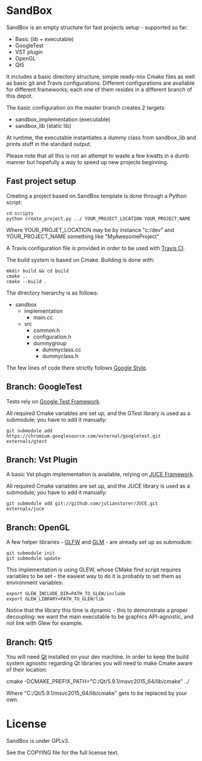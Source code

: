 SandBox
==================================

SandBox is an empty structure for fast projects setup - supported so far:
- Basic (lib + executable)
- GoogleTest
- VST plugin
- OpenGL
- Qt5

It includes a basic directory structure, simple ready-mix Cmake files as well as basic git and Travis configurations.
Different configurations are available for different frameworks; each one of them resides in a different branch of this depot.

The basic configuration on the master branch creates 2 targets:
- sandbox_implementation (executable)
- sandbox_lib (static lib)

At runtime, the executable instantiates a dummy class from sandbox_lib and prints stuff in the standard output.

Please note that all this is not an attempt to waste a few kwatts in a dumb manner but hopefully a way to speed up new projects beginning.

Fast project setup
------------------

Creating a project based on SandBox template is done through a Python script:

    cd scripts
    python create_project.py ../ YOUR_PROJECT_LOCATION YOUR_PROJECT_NAME

Where YOUR_PROJET_LOCATION may be by instance "c:/dev" and YOUR_PROJECT_NAME something like "MyAwesomeProject"

A Travis configuration file is provided in order to be used with [Travis CI](https://travis-ci.org/).

The build system is based on Cmake.
Building is done with:

    mkdir build && cd build
    cmake ..
    cmake --build .

The directory hierarchy is as follows:
- sandbox
  - implementation
    - main.cc
  - src
    - common.h
    - configuration.h
    - dummygroup
      - dummyclass.cc
      - dummyclass.h

The few lines of code there strictly follows [Google Style](http://google-styleguide.googlecode.com/svn/trunk/cppguide.xml).

Branch: GoogleTest
-----

Tests rely on [Google Test Framework](http://code.google.com/p/googletest/).

All required Cmake variables are set up, and the GTest library is used as a submodule; you have to add it manually:

    git submodule add https://chromium.googlesource.com/external/googletest.git externals/gtest

Branch: Vst Plugin
-----

A basic Vst plugin implementation is available, relying on [JUCE Framework](https://github.com/julianstorer/JUCE).

All required Cmake variables are set up, and the JUCE library is used as a submodule; you have to add it manually:

    git submodule add git://github.com/julianstorer/JUCE.git externals/juce

Branch: OpenGL
-----

A few helper libraries - [GLFW](http://www.glfw.org/) and [GLM](http://glm.g-truc.net/0.9.7/index.html) - are already set up as submodule:

    git submodule init
    git submodule update

This implementation is using GLEW, whose CMake find script requires variables to be set - the easiest way to do it is probably to set them as environment variables:

    export GLEW_INCLUDE_DIR=PATH_TO_GLEW/include
    export GLEW_LIBRARY=PATH_TO_GLEW/lib

Notice that the library this time is dynamic - this to demonstrate a proper decoupling: we want the main executable to be graphics API-agnostic, and not link with Glew for example.

Branch: Qt5
-----

You will need [Qt](https://www.qt.io/download-open-source) installed on your dev machine. In order to keep the build system agnostic regarding Qt libraries you will need to make Cmake aware of their location:

cmake -DCMAKE_PREFIX_PATH="C:/Qt/5.9.1/msvc2015_64/lib/cmake" ../

Where "C:/Qt/5.9.1/msvc2015_64/lib/cmake" gets to be replaced by your own.

License
==================================
SandBox is under GPLv3.

See the COPYING file for the full license text.
